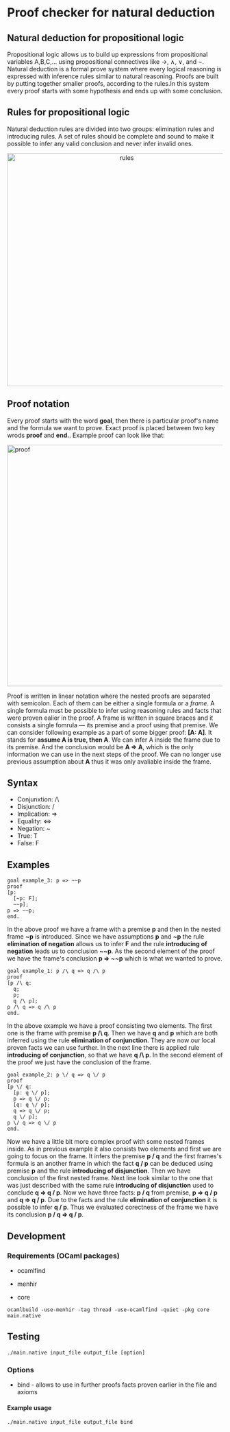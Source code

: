 # Proof checker for natural deduction

## Natural deduction for propositional logic
Propositional logic allows us to build up expressions from propositional variables A,B,C,… using propositional connectives like →, ∧, ∨, and ¬. Natural deduction is a formal prove system where every logical reasoning is expressed with inference rules similar to natural reasoning. Proofs are built by putting together smaller proofs, according to the rules.In this system every proof starts with some hypothesis and ends up with some conclusion.

## Rules for propositional logic
Natural deduction rules are divided into two groups: elimination rules and introducing rules. A set of rules should be complete and sound to make it possible to infer any valid conclusion and never infer invalid ones. 

<p align="center">
<img width="543" alt="rules" src="https://user-images.githubusercontent.com/9019397/80528156-c9620c80-8995-11ea-8d55-08ae45b45ee5.png">
  </p>

## Proof notation

Every proof starts with the word **goal**, then there is particular proof's name and the formula we want to prove. Exact proof is placed between two key wrods **proof** and **end.**. Example proof can look like that:

<p>
<img width="563" alt="proof" src="https://user-images.githubusercontent.com/9019397/80528154-c830df80-8995-11ea-9c8b-c4564cb695e6.png">
  </p>

Proof is written in linear notation where the nested proofs are separated with semicolon. Each of them can be either a single formula or a *frame*. A single formula must be possible to infer using reasoning rules and facts that were proven ealier in the proof. 
A frame is written in square braces and it consists a single fomrula — its premise and a proof using that premise. We can consider following example as a part of some bigger proof: **[A: A]**.
It stands for **assume A is true, then A**. We can infer A inside the frame due to its premise. And the conclusion would be **A => A**, which is the only information we can use in the next steps of the proof. We can no longer use previous assumption about **A** thus it was only avaliable inside the frame. 

## Syntax

* Conjunxtion: /\
* Disjunction: \/
* Implication: =>
* Equality: <=>
* Negation: ~
* True: T
* False: F


## Examples

```
goal example_3: p => ~~p	
proof
[p:
  [~p: F];
  ~~p];
p => ~~p;    
end.
```
In the above proof we have a frame with a premise **p** and then in the nested frame **~p** is introduced. Since we have assumptions **p** and **~p** the rule **elimination of negation** allows us to infer **F** and the rule **introducing of negation** leads us to conclusion **~~p**. As the second element of the proof we have the frame's conclusion **p => ~~p** which is what we wanted to prove.


```
goal example_1: p /\ q => q /\ p
proof
[p /\ q:
  q;
  p;
  q /\ p];
p /\ q => q /\ p
end.
```
In the above example we have a proof consisting two elements. The first one is the frame with premise **p /\ q**. Then we have **q** and **p** which are both inferred using the rule **elimination of conjunction**. They are now our local proven facts we can use further. In the next line there is applied rule **introducing of conjunction**, so that we have **q /\ p**. In the second element of the proof we just have the conclusion of the frame.

```
goal example_2: p \/ q => q \/ p
proof
[p \/ q:
  [p: q \/ p];
  p => q \/ p;
  [q: q \/ p];
  q => q \/ p;
  q \/ p];
p \/ q => q \/ p
end.
```
Now we have a little bit more complex proof with some nested frames inside. As in previous example it also consists two elements and first we are going to focus on the frame. It infers the premise **p \/ q** and the first frames's formula is an another frame in which the fact **q \/ p** can be deduced using premise **p** and the rule **introducing of disjunction**. Then we have conclusion of the first nested frame. Next line look similar to the one that was just described with the same rule **introducing of disjunction** used to conclude **q => q \/ p**. Now we have three facts: **p \/ q** from premise, **p => q \/ p** and **q => q \/ p**. Due to the facts and the rule **elimination of conjunction** it is possible to infer **q \/ p**. Thus we evaluated corectness of the frame we have its conclusion **p \/ q => q \/ p**.

## Development

### Requirements (OCaml packages)

* ocamlfind

* menhir

* core

```
ocamlbuild -use-menhir -tag thread -use-ocamlfind -quiet -pkg core main.native
```

## Testing

```
./main.native input_file output_file [option]
```

### Options

* bind - allows to use in further proofs facts proven earlier in the file and axioms

#### Example usage

```
./main.native input_file output_file bind
```
